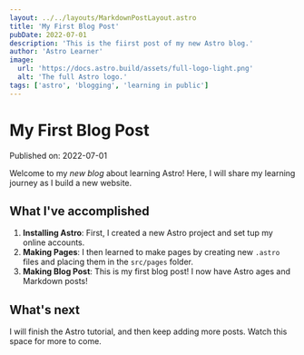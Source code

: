 ```yaml
---
layout: ../../layouts/MarkdownPostLayout.astro
title: 'My First Blog Post'
pubDate: 2022-07-01
description: 'This is the fiirst post of my new Astro blog.'
author: 'Astro Learner'
image:
  url: 'https://docs.astro.build/assets/full-logo-light.png'
  alt: 'The full Astro logo.'
tags: ['astro', 'blogging', 'learning in public']
---
```

# My First Blog Post

Published on: 2022-07-01

Welcome to my _new blog_ about learning Astro! Here, I will share my learning journey as I build a new website.

## What I've accomplished

1. **Installing Astro**: First, I created a new Astro project and set tup my online accounts.
2. **Making Pages**: I then learned to make pages by creating new `.astro` files and placing them in the `src/pages` folder.
3. **Making Blog Post**: This is my first blog post! I now have Astro ages and Markdown posts!

## What's next

I will finish the Astro tutorial, and then keep adding more posts. Watch this space for more to come.
